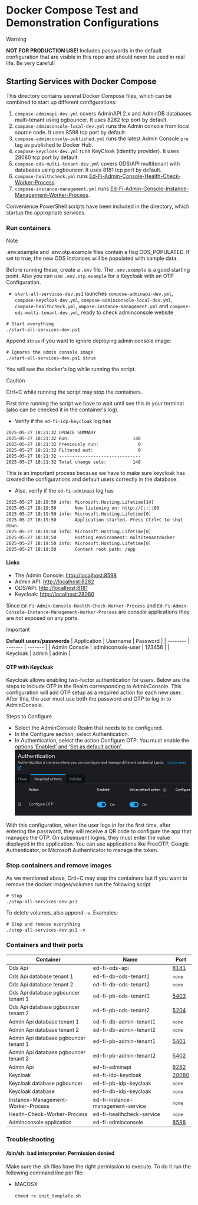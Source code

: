 # Docker Compose Test and Demonstration Configurations

> [!WARNING]
> **NOT FOR PRODUCTION USE!** Includes passwords in the default configuration that are
> visible in this repo and should never be used in real life. Be very careful!

## Starting Services with Docker Compose

This directory contains several Docker Compose files, which can be combined to
start up different configurations:

1. `compose-adminapi-dev.yml` covers AdminAPI 2.x and AdminDB databases multi-tenant using pgbouncer. It uses 8282 tcp port by default.
2. `compose-adminconsole-local-dev.yml` runs the Admin console from local source code. It uses 8598 tcp port by default.
3. `compose-adminconsole-published.yml` runs the latest Admin Console `pre` tag as published to Docker Hub.
4. `compose-keycloak-dev.yml` runs KeyCloak (identity provider). It uses 28080 tcp port by default.
5. `compose-ods-multi-tenant-dev.yml` covers ODS/API multitenant with databases using pgbouncer. It uses 8181 tcp port by default.
6. `compose-healthcheck.yml` runs [Ed-Fi-Admin-Console-Health-Check-Worker-Process](https://github.com/Ed-Fi-Alliance-OSS/Ed-Fi-Admin-Console-Health-Check-Worker-Process).
7. `compose-instance-management.yml` runs [Ed-Fi-Admin-Console-Instance-Management-Worker-Process](https://github.com/Ed-Fi-Alliance-OSS/Ed-Fi-Admin-Console-Instance-Management-Worker-Process).

Convenience PowerShell scripts have been included in the directory, which
startup the appropriate services.  

### Run containers

> [!NOTE]
> .env.example and .env.otp.example files contain a flag ODS_POPULATED. If set to true, the new ODS Instances will be populated with sample data.

Before running these, create a `.env` file. The `.env.example` is a good
starting point. Also you can use `.env.otp.example` for a Keycloak with an OTP Configuration.

* `start-all-services-dev.ps1` launches `compose-adminapi-dev.yml`, `compose-keycloak-dev.yml`, `compose-adminconsole-local-dev.yml`,
  `compose-healthcheck.yml`, `ompose-instance-management.yml`  and `compose-ods-multi-tenant-dev.yml`,
  ready to check adminconsole website

```pwsh
# Start everything
./start-all-services-dev.ps1
```

Append `$true` if you want to ignore deploying admin console image:
```pwsh
# Ignores the admin console image
./start-all-services-dev.ps1 $true
```

You will see the docker's log while running the script.

> [!CAUTION]
> Ctrl+C while running the script may stop the containers.

First time running the script we have to wait until see this in your terminal (also can be checked it in the container's log). 
- Verify if the `ed-fi-idp-keycloak` log has
```
2025-05-27 18:21:32 UPDATE SUMMARY
2025-05-27 18:21:32 Run:                        148
2025-05-27 18:21:32 Previously run:               0
2025-05-27 18:21:32 Filtered out:                 0
2025-05-27 18:21:32 -------------------------------
2025-05-27 18:21:32 Total change sets:          148
```
This is an important process because we have to make sure keycloak has created the configurations and default users correctly in the database.

- Also, verify if the `ed-fi-adminapi` log has
```
2025-05-27 18:19:50 info: Microsoft.Hosting.Lifetime[14]
2025-05-27 18:19:50       Now listening on: http://[::]:80
2025-05-27 18:19:50 info: Microsoft.Hosting.Lifetime[0]
2025-05-27 18:19:50       Application started. Press Ctrl+C to shut down.
2025-05-27 18:19:50 info: Microsoft.Hosting.Lifetime[0]
2025-05-27 18:19:50       Hosting environment: multitenantdocker
2025-05-27 18:19:50 info: Microsoft.Hosting.Lifetime[0]
2025-05-27 18:19:50       Content root path: /app
```

#### Links

* The Admin Console: [http://localhost:8598](http://localhost:8598)
* Admin API: [http://localhost:8282](http://localhost:8282)
* ODS/API: [http://localhost:8181](http://localhost:8181)
* Keycloak: [http://localhost:28080](http://localhost:28080)

Since `Ed-Fi-Admin-Console-Health-Check-Worker-Process` and `Ed-Fi-Admin-Console-Instance-Management-Worker-Process`
are console applications they are not exposed on any ports.

> [!IMPORTANT]
> **Default users/passwords**
> | Application | Username | Password |
> | -------- | ------- | ------- |
> | Admin Console | adminconsole-user | 123456 |
> | Keycloak | admin | admin |

#### OTP with Keycloak

Keycloak allows enabling two-factor authentication for users. Below are the steps to include OTP in the Realm corresponding to AdminConsole. This configuration will add OTP setup as a required action for each new user. After this, the user must use both the password and OTP to log in to AdminConsole.

Steps to Configure

* Select the AdminConsole Realm that needs to be configured.
* In the Configure section, select Authentication.
* In Authentication, select the action Configure OTP. You must enable the options ‘Enabled’ and ‘Set as default action’.
![ready](<images/keycloak_otp.png>)

With this configuration, when the user logs in for the first time, after entering the password, they will receive a QR code to configure the app that manages the OTP. On subsequent logins, they must enter the value displayed in the application. You can use applications like FreeOTP, Google Authenticator, or Microsoft Authenticator to manage the token.

### Stop containers and remove images

As we mentioned above, Crtl+C may stop the containers but if you want to remove the docker images/volumes run the following script

```pwsh
# Stop
./stop-all-services-dev.ps1
```

To delete volumes, also append `-v`. Examples:
```pwsh
# Stop and remove everything
./stop-all-services-dev.ps1 -v
```

### Containers and their ports

| Container | Name | Port |
| -------- | ------- | ------- |
| Ods Api | ed-fi-ods-api | [8181](http://localhost:8181/) |
| Ods Api database tenant 1 | ed-fi-db-ods-tenant1 | `none` |
| Ods Api database tenant 2 | ed-fi-db-ods-tenant2 | `none` |
| Ods Api database pgbouncer tenant 1 | ed-fi-pb-ods-tenant1 | [5403](http://localhost:5403/) |
| Ods Api database pgbouncer tenant 2 | ed-fi-pb-ods-tenant2 | [5204](http://localhost:5204/) |
| Admin Api database tenant 1 | ed-fi-db-admin-tenant1 | `none` |
| Admin Api database tenant 2 | ed-fi-db-admin-tenant2 | `none` |
| Admin Api database pgbouncer tenant 1 | ed-fi-pb-admin-tenant1 | [5401](http://localhost:5401/) |
| Admin Api database pgbouncer tenant 2 | ed-fi-pb-admin-tenant2 | [5402](http://localhost:5402/) |
| Admin Api | ed-fi-adminapi | [8282](http://localhost:8282/) |
| Keycloak | ed-fi-idp-keycloak | [28080](http://localhost:28080/) |
| Keycloak database pgbouncer | ed-fi-pb-idp-keycloak | `none` |
| Keycloak database | ed-fi-db-idp-keycloak | `none` |
| Instance-Management-Worker-Process | ed-fi-instance-management-service | `none` |
| Health-Check-Worker-Process | ed-fi-healthcheck-service | `none` |
| Adminconsole application | ed-fi-adminconsole | [8598](http://localhost:8598/) |

### Troubleshooting

#### /bin/sh: bad interpreter: Permission denied
Make sure the .sh files have the right permission to execute. To do it run the following command line per file:

- MACOSX

  ```chmod +x init_template.sh```
